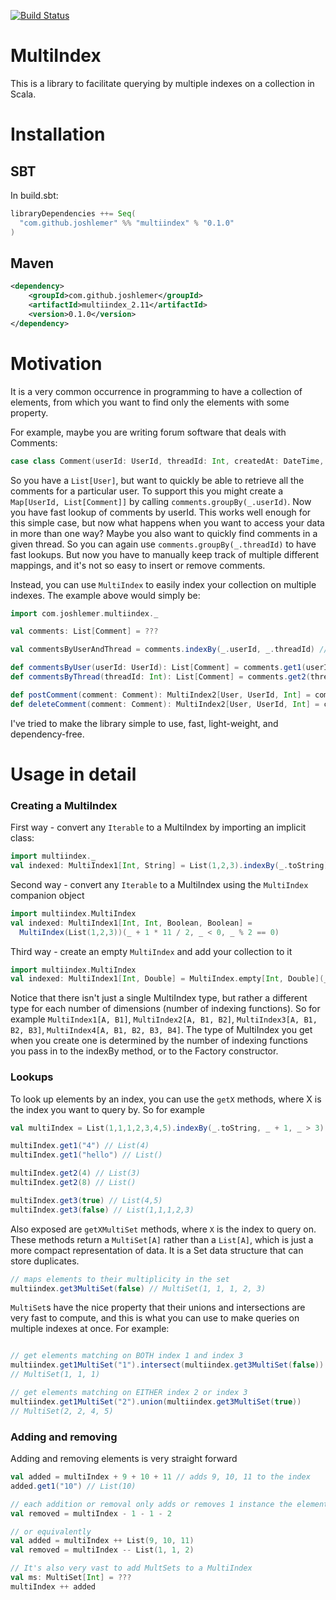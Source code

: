 [![Build Status](https://travis-ci.org/joshlemer/MultiIndex.svg?branch=master)](https://travis-ci.org/joshlemer/MultiIndex)

# MultiIndex

This is a library to facilitate querying by multiple indexes on a collection in Scala. 

# Installation

## SBT

In build.sbt:

```scala
libraryDependencies ++= Seq(
  "com.github.joshlemer" %% "multiindex" % "0.1.0"
)
```

## Maven

```xml
<dependency>
    <groupId>com.github.joshlemer</groupId>
    <artifactId>multiindex_2.11</artifactId>
    <version>0.1.0</version>
</dependency>
```

# Motivation

It is a very common occurrence in programming to have a collection of elements, from which you want to find only the elements with some property. 

For example, maybe you are writing forum software that deals with Comments:
```scala
case class Comment(userId: UserId, threadId: Int, createdAt: DateTime, body: String)
```

So you have a `List[User]`, but want to quickly be able to retrieve all the comments for a particular user. To support this you might create a `Map[UserId, List[Comment]]` by calling `comments.groupBy(_.userId)`. Now you have fast lookup of comments by userId. This works well enough for this simple case, but now what happens when you want to access your data in more than one way? Maybe you also want to quickly find comments in a given thread. So you can again use `comments.groupBy(_.threadId)` to have fast lookups. But now you have to manually keep track of multiple different mappings, and it's not so easy to insert or remove comments.

Instead, you can use `MultiIndex` to easily index your collection on multiple indexes. The example above would simply be:

```scala
import com.joshlemer.multiindex._

val comments: List[Comment] = ???

val commentsByUserAndThread = comments.indexBy(_.userId, _.threadId) // MultiIndex2[User, UserId, Int]

def commentsByUser(userId: UserId): List[Comment] = comments.get1(userId)
def commentsByThread(threadId: Int): List[Comment] = comments.get2(thread)

def postComment(comment: Comment): MultiIndex2[User, UserId, Int] = commentsByUserAndThread + comment
def deleteComment(comment: Comment): MultiIndex2[User, UserId, Int] = commentsByUserAndThread - comment
```

I've tried to make the library simple to use, fast, light-weight, and dependency-free.

# Usage in detail

### Creating a MultiIndex

First way - convert any `Iterable` to a MultiIndex by importing an implicit class:
```scala
import multiindex._
val indexed: MultiIndex1[Int, String] = List(1,2,3).indexBy(_.toString)
```

Second way - convert any `Iterable` to a MultiIndex using the `MultiIndex` companion object
```scala
import multiindex.MultiIndex
val indexed: MultiIndex1[Int, Int, Boolean, Boolean] = 
  MultiIndex(List(1,2,3))(_ + 1 * 11 / 2, _ < 0, _ % 2 == 0)
```

Third way - create an empty `MultiIndex` and add your collection to it
```scala
import multiindex.MultiIndex
val indexed: MultiIndex1[Int, Double] = MultiIndex.empty[Int, Double](_.toDouble) ++ List(1,2,3)
```

Notice that there isn't just a single MultiIndex type, but rather a different type for each number of dimensions (number of indexing functions). So for example `MultiIndex1[A, B1]`, `MultiIndex2[A, B1, B2]`, `MultiIndex3[A, B1, B2, B3]`, `MultiIndex4[A, B1, B2, B3, B4]`. The type of MultiIndex you get when you create one is determined by the number of indexing functions you pass in to the indexBy method, or to the Factory constructor.

### Lookups

To look up elements by an index, you can use the `getX` methods, where X is the index you want to query by. So for example

```scala
val multiIndex = List(1,1,1,2,3,4,5).indexBy(_.toString, _ + 1, _ > 3)

multiIndex.get1("4") // List(4)
multiIndex.get1("hello") // List()

multiIndex.get2(4) // List(3)
multiIndex.get2(8) // List()

multiIndex.get3(true) // List(4,5)
multiIndex.get3(false) // List(1,1,1,2,3)
```

Also exposed are `getXMultiSet` methods, where `X` is the index to query on. These methods return a `MultiSet[A]` rather than a `List[A]`, which is just a more compact representation of data. It is a Set data structure that can store duplicates.

```scala
// maps elements to their multiplicity in the set
multiindex.get3MultiSet(false) // MultiSet(1, 1, 1, 2, 3) 
```

`MultiSet`s have the nice property that their unions and intersections are very fast to compute, and this is what you can use to make queries on multiple indexes at once. For example:

```scala

// get elements matching on BOTH index 1 and index 3
multiindex.get1MultiSet("1").intersect(multiindex.get3MultiSet(false)) 
// MultiSet(1, 1, 1)

// get elements matching on EITHER index 2 or index 3
multiindex.get1MultiSet("2").union(multiindex.get3MultiSet(true)) 
// MultiSet(2, 2, 4, 5)
```

### Adding and removing

Adding and removing elements is very straight forward

```scala
val added = multiIndex + 9 + 10 + 11 // adds 9, 10, 11 to the index
added.get1("10") // List(10)

// each addition or removal only adds or removes 1 instance the element from the MultiIndex
val removed = multiIndex - 1 - 1 - 2

// or equivalently
val added = multiIndex ++ List(9, 10, 11)
val removed = multiIndex -- List(1, 1, 2)

// It's also very vast to add MultSets to a MultiIndex
val ms: MultiSet[Int] = ???
multiIndex ++ added
```




